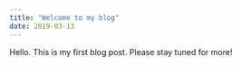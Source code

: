 ```yaml
---
title: "Welcome to my blog"
date: 2019-03-13
---
```


Hello. This is my first blog post. Please stay tuned for more!

